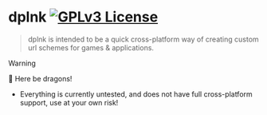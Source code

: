 # dplnk [![GPLv3 License](https://img.shields.io/badge/License-GPL%20v3-yellow.svg)](https://choosealicense.com/licenses/gpl-3.0/)

> dplnk is intended to be a quick cross-platform way of creating custom url schemes for games & applications.

> [!WARNING]
> 🐲 Here be dragons!
> - Everything is currently untested, and does not have full cross-platform support, use at your own risk!
